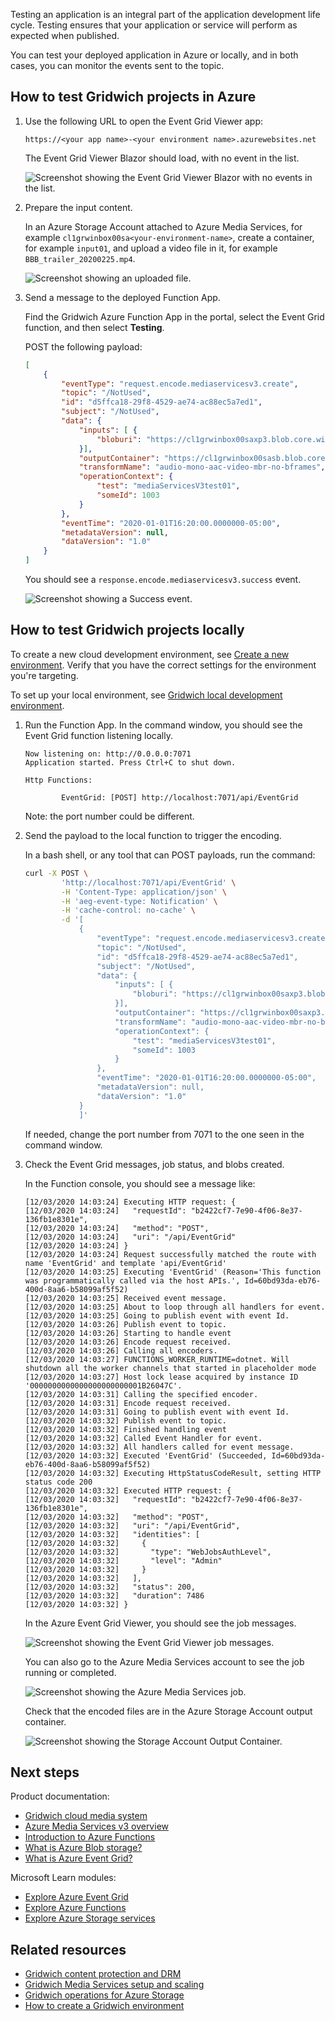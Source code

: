 
Testing an application is an integral part of the application development life cycle. Testing ensures that your application or service will perform as expected when published.

You can test your deployed application in Azure or locally, and in both cases, you can monitor the events sent to the topic.

## How to test Gridwich projects in Azure

1. Use the following URL to open the Event Grid Viewer app:

   `https://<your app name>-<your environment name>.azurewebsites.net`

   The Event Grid Viewer Blazor should load, with no event in the list.

   ![Screenshot showing the Event Grid Viewer Blazor with no events in the list.](media/blazor-viewer.png)

1. Prepare the input content.

   In an Azure Storage Account attached to Azure Media Services, for example `cl1grwinbox00sa<your-environment-name>`, create a container, for example `input01`, and upload a video file in it, for example `BBB_trailer_20200225.mp4`.

   ![Screenshot showing an uploaded file.](media/uploaded-file.png)

1. Send a message to the deployed Function App.

   Find the Gridwich Azure Function App in the portal, select the Event Grid function, and then select **Testing**.

   POST the following payload:

   ```json
   [
       {
           "eventType": "request.encode.mediaservicesv3.create",
           "topic": "/NotUsed",
           "id": "d5ffca18-29f8-4529-ae74-ac88ec5a7ed1",
           "subject": "/NotUsed",
           "data": {
               "inputs": [ {
                   "bloburi": "https://cl1grwinbox00saxp3.blob.core.windows.net/input01/BBB_trailer_20200225.mp4"
               }],
               "outputContainer": "https://cl1grwinbox00sasb.blob.core.windows.net/output01/",
               "transformName": "audio-mono-aac-video-mbr-no-bframes",
               "operationContext": {
                   "test": "mediaServicesV3test01",
                   "someId": 1003
               }
           },
           "eventTime": "2020-01-01T16:20:00.0000000-05:00",
           "metadataVersion": null,
           "dataVersion": "1.0"
       }
   ]
   ```

   You should see a `response.encode.mediaservicesv3.success` event.

   ![Screenshot showing a Success event.](media/success-viewer.png)

## How to test Gridwich projects locally

To create a new cloud development environment, see [Create a new environment](create-delete-cloud-environment.yml). Verify that you have the correct settings for the environment you're targeting.

To set up your local environment, see [Gridwich local development environment](set-up-local-environment.yml).

1. Run the Function App. In the command window, you should see the Event Grid function listening locally.

   ```text
   Now listening on: http://0.0.0.0:7071
   Application started. Press Ctrl+C to shut down.

   Http Functions:

           EventGrid: [POST] http://localhost:7071/api/EventGrid
   ```

   Note: the port number could be different.

1. Send the payload to the local function to trigger the encoding.

   In a bash shell, or any tool that can POST payloads, run the command:

   ```bash
   curl -X POST \
           'http://localhost:7071/api/EventGrid' \
           -H 'Content-Type: application/json' \
           -H 'aeg-event-type: Notification' \
           -H 'cache-control: no-cache' \
           -d '[
               {
                   "eventType": "request.encode.mediaservicesv3.create",
                   "topic": "/NotUsed",
                   "id": "d5ffca18-29f8-4529-ae74-ac88ec5a7ed1",
                   "subject": "/NotUsed",
                   "data": {
                       "inputs": [ {
                           "bloburi": "https://cl1grwinbox00saxp3.blob.core.windows.net/input01/BBB_trailer_20200225.mp4"
                       }],
                       "outputContainer": "https://cl1grwinbox00saxp3.blob.core.windows.net/output02/",
                       "transformName": "audio-mono-aac-video-mbr-no-bframes",
                       "operationContext": {
                           "test": "mediaServicesV3test01",
                           "someId": 1003
                       }
                   },
                   "eventTime": "2020-01-01T16:20:00.0000000-05:00",
                   "metadataVersion": null,
                   "dataVersion": "1.0"
               }
               ]'
   ```

   If needed, change the port number from 7071 to the one seen in the command window.

1. Check the Event Grid messages, job status, and blobs created.

   In the Function console, you should see a message like:

   ```text
   [12/03/2020 14:03:24] Executing HTTP request: {
   [12/03/2020 14:03:24]   "requestId": "b2422cf7-7e90-4f06-8e37-136fb1e8301e",
   [12/03/2020 14:03:24]   "method": "POST",
   [12/03/2020 14:03:24]   "uri": "/api/EventGrid"
   [12/03/2020 14:03:24] }
   [12/03/2020 14:03:24] Request successfully matched the route with name 'EventGrid' and template 'api/EventGrid'
   [12/03/2020 14:03:25] Executing 'EventGrid' (Reason='This function was programmatically called via the host APIs.', Id=60bd93da-eb76-400d-8aa6-b58099af5f52)
   [12/03/2020 14:03:25] Received event message.
   [12/03/2020 14:03:25] About to loop through all handlers for event.
   [12/03/2020 14:03:25] Going to publish event with event Id.
   [12/03/2020 14:03:26] Publish event to topic.
   [12/03/2020 14:03:26] Starting to handle event
   [12/03/2020 14:03:26] Encode request received.
   [12/03/2020 14:03:26] Calling all encoders.
   [12/03/2020 14:03:27] FUNCTIONS_WORKER_RUNTIME=dotnet. Will shutdown all the worker channels that started in placeholder mode
   [12/03/2020 14:03:27] Host lock lease acquired by instance ID '0000000000000000000000001B26047C'.
   [12/03/2020 14:03:31] Calling the specified encoder.
   [12/03/2020 14:03:31] Encode request received.
   [12/03/2020 14:03:31] Going to publish event with event Id.
   [12/03/2020 14:03:32] Publish event to topic.
   [12/03/2020 14:03:32] Finished handling event
   [12/03/2020 14:03:32] Called Event Handler for event.
   [12/03/2020 14:03:32] All handlers called for event message.
   [12/03/2020 14:03:32] Executed 'EventGrid' (Succeeded, Id=60bd93da-eb76-400d-8aa6-b58099af5f52)
   [12/03/2020 14:03:32] Executing HttpStatusCodeResult, setting HTTP status code 200
   [12/03/2020 14:03:32] Executed HTTP request: {
   [12/03/2020 14:03:32]   "requestId": "b2422cf7-7e90-4f06-8e37-136fb1e8301e",
   [12/03/2020 14:03:32]   "method": "POST",
   [12/03/2020 14:03:32]   "uri": "/api/EventGrid",
   [12/03/2020 14:03:32]   "identities": [
   [12/03/2020 14:03:32]     {
   [12/03/2020 14:03:32]       "type": "WebJobsAuthLevel",
   [12/03/2020 14:03:32]       "level": "Admin"
   [12/03/2020 14:03:32]     }
   [12/03/2020 14:03:32]   ],
   [12/03/2020 14:03:32]   "status": 200,
   [12/03/2020 14:03:32]   "duration": 7486
   [12/03/2020 14:03:32] }
   ```

   In the Azure Event Grid Viewer, you should see the job messages.

   ![Screenshot showing the Event Grid Viewer job messages.](media/viewer.png)

   You can also go to the Azure Media Services account to see the job running or completed.

   ![Screenshot showing the Azure Media Services job.](media/media-services-job.png)

   Check that the encoded files are in the Azure Storage Account output container.

   ![Screenshot showing the Storage Account Output Container.](media/output-container.png)

## Next steps

Product documentation:

- [Gridwich cloud media system](gridwich-architecture.yml)
- [Azure Media Services v3 overview](/azure/media-services/latest/media-services-overview)
- [Introduction to Azure Functions](/azure/azure-functions/functions-overview)
- [What is Azure Blob storage?](/azure/storage/blobs/storage-blobs-overview)
- [What is Azure Event Grid?](/azure/event-grid/overview)

Microsoft Learn modules:

- [Explore Azure Event Grid](/training/modules/azure-event-grid)
- [Explore Azure Functions](/training/modules/explore-azure-functions)
- [Explore Azure Storage services](/training/modules/azure-storage-fundamentals)

## Related resources

- [Gridwich content protection and DRM](gridwich-content-protection-drm.yml)
- [Gridwich Media Services setup and scaling](media-services-setup-scale.yml)
- [Gridwich operations for Azure Storage](gridwich-storage-service.yml)
- [How to create a Gridwich environment](create-delete-cloud-environment.yml)
